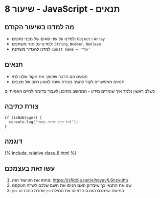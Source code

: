 # שיעור 8 - JavaScript - תנאים

## מה למדנו בשיעור הקודם
- למדנו על שני סוגים של מבני נתונים: `Object` ו `Array`
- למדנו על סוגי משתנים: `String`, `Number`, `Boolean`
- למדנו להגדיר משתנה `const name = 'אורי'`

## תנאים
- תנאים הם הדבר שהופך את הקוד שלנו לחי
- תנאים מאפשרים  לקוד להגיב בצורה שונה למגוון רחב של מצבים

כשלב ראשון נלמד איך שומרים מידע - המחשב מתוכנן לעבוד בדומה לחיים האמיתיים
## צורת כתיבה
```
if (isNaN(age)) {
  console.log('גיל חייב להיות מספר!');
}
```

## דוגמה
{% include_relative class_8.html %}

## עשו זאת בעצמכם
1. פתחו את הקישור הזה: https://jsfiddle.net/elhayav/L6nzyuht/
2. שנו את התנאי כך שיבדוק האם הניסו את השם שלכם לשדה הטקסט
3. במישה ושימכם הוכנס הדפיסו את המילה `נכון` אחרת כתבו `לא נכון`